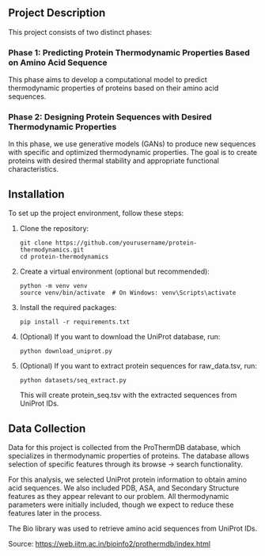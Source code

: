 ## Project Description
This project consists of two distinct phases:

### Phase 1: Predicting Protein Thermodynamic Properties Based on Amino Acid Sequence
This phase aims to develop a computational model to predict thermodynamic properties of proteins based on their amino acid sequences.

### Phase 2: Designing Protein Sequences with Desired Thermodynamic Properties
In this phase, we use generative models (GANs) to produce new sequences with specific and optimized thermodynamic properties. The goal is to create proteins with desired thermal stability and appropriate functional characteristics.

## Installation
To set up the project environment, follow these steps:

1. Clone the repository:
   ```
   git clone https://github.com/yourusername/protein-thermodynamics.git
   cd protein-thermodynamics
   ```

2. Create a virtual environment (optional but recommended):
   ```
   python -m venv venv
   source venv/bin/activate  # On Windows: venv\Scripts\activate
   ```

3. Install the required packages:
   ```
   pip install -r requirements.txt
   ```

4. (Optional) If you want to download the UniProt database, run:
   ```
   python download_uniprot.py
   ```

5. (Optional) If you want to extract protein sequences for raw_data.tsv, run:
   ```
   python datasets/seq_extract.py
   ```
   This will create protein_seq.tsv with the extracted sequences from UniProt IDs.

## Data Collection
Data for this project is collected from the ProThermDB database, which specializes in thermodynamic properties of proteins. The database allows selection of specific features through its browse -> search functionality.

For this analysis, we selected UniProt protein information to obtain amino acid sequences. We also included PDB, ASA, and Secondary Structure features as they appear relevant to our problem. All thermodynamic parameters were initially included, though we expect to reduce these features later in the process.

The Bio library was used to retrieve amino acid sequences from UniProt IDs.

Source: https://web.iitm.ac.in/bioinfo2/prothermdb/index.html